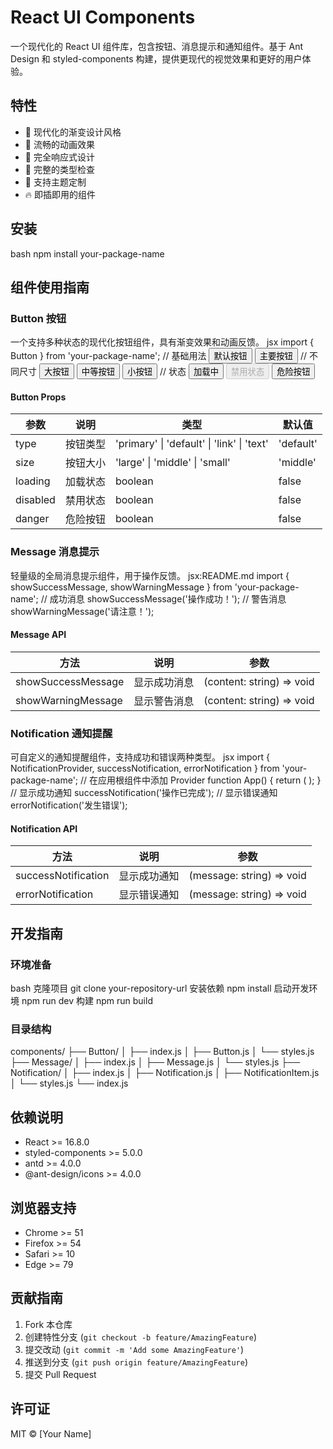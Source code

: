 # React UI Components

一个现代化的 React UI 组件库，包含按钮、消息提示和通知组件。基于 Ant Design 和 styled-components 构建，提供更现代的视觉效果和更好的用户体验。

## 特性

- 🎨 现代化的渐变设计风格
- 🚀 流畅的动画效果
- 📱 完全响应式设计
- 🎯 完整的类型检查
- 🎪 支持主题定制
- 🔥 即插即用的组件

## 安装 
bash
npm install your-package-name

## 组件使用指南

### Button 按钮

一个支持多种状态的现代化按钮组件，具有渐变效果和动画反馈。
jsx
import { Button } from 'your-package-name';
// 基础用法
<Button>默认按钮</Button>
<Button type="primary">主要按钮</Button>
// 不同尺寸
<Button size="large">大按钮</Button>
<Button size="middle">中等按钮</Button>
<Button size="small">小按钮</Button>
// 状态
<Button loading>加载中</Button>
<Button disabled>禁用状态</Button>
<Button danger>危险按钮</Button>

#### Button Props

| 参数 | 说明 | 类型 | 默认值 |
| --- | --- | --- | --- |
| type | 按钮类型 | 'primary' \| 'default' \| 'link' \| 'text' | 'default' |
| size | 按钮大小 | 'large' \| 'middle' \| 'small' | 'middle' |
| loading | 加载状态 | boolean | false |
| disabled | 禁用状态 | boolean | false |
| danger | 危险按钮 | boolean | false |

### Message 消息提示

轻量级的全局消息提示组件，用于操作反馈。
jsx:README.md
import { showSuccessMessage, showWarningMessage } from 'your-package-name';
// 成功消息
showSuccessMessage('操作成功！');
// 警告消息
showWarningMessage('请注意！');

#### Message API

| 方法 | 说明 | 参数 |
| --- | --- | --- |
| showSuccessMessage | 显示成功消息 | (content: string) => void |
| showWarningMessage | 显示警告消息 | (content: string) => void |

### Notification 通知提醒

可自定义的通知提醒组件，支持成功和错误两种类型。
jsx
import {
NotificationProvider,
successNotification,
errorNotification
} from 'your-package-name';
// 在应用根组件中添加 Provider
function App() {
return (
<NotificationProvider>
<YourApp />
</NotificationProvider>
);
}
// 显示成功通知
successNotification('操作已完成');
// 显示错误通知
errorNotification('发生错误');

#### Notification API

| 方法 | 说明 | 参数 |
| --- | --- | --- |
| successNotification | 显示成功通知 | (message: string) => void |
| errorNotification | 显示错误通知 | (message: string) => void |

## 开发指南

### 环境准备
bash
克隆项目
git clone your-repository-url
安装依赖
npm install
启动开发环境
npm run dev
构建
npm run build

### 目录结构
components/
├── Button/
│ ├── index.js
│ ├── Button.js
│ └── styles.js
├── Message/
│ ├── index.js
│ ├── Message.js
│ └── styles.js
├── Notification/
│ ├── index.js
│ ├── Notification.js
│ ├── NotificationItem.js
│ └── styles.js
└── index.js

## 依赖说明

- React >= 16.8.0
- styled-components >= 5.0.0
- antd >= 4.0.0
- @ant-design/icons >= 4.0.0

## 浏览器支持

- Chrome >= 51
- Firefox >= 54
- Safari >= 10
- Edge >= 79

## 贡献指南

1. Fork 本仓库
2. 创建特性分支 (`git checkout -b feature/AmazingFeature`)
3. 提交改动 (`git commit -m 'Add some AmazingFeature'`)
4. 推送到分支 (`git push origin feature/AmazingFeature`)
5. 提交 Pull Request

## 许可证

MIT © [Your Name]
